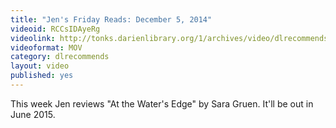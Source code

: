 ```yaml
---
title: "Jen's Friday Reads: December 5, 2014"
videoid: RCCsIDAyeRg
videolink: http://tonks.darienlibrary.org/1/archives/video/dlrecommends/20141205_friday_reads.mov
videoformat: MOV
category: dlrecommends
layout: video
published: yes
---
```


This week Jen reviews "At the Water's Edge" by Sara Gruen. It'll be out in June 2015.